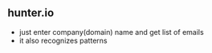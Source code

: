 ## hunter.io
- just enter company(domain) name and get list of emails
- it also recognizes patterns
